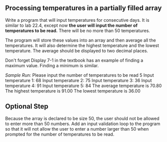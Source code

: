 ## Processing temperatures in a partially filled array

Write a program that will input temperatures for consecutive days. It is similar to lab 22.4, except now **the user will input the number of temperatures to be read.** There will be no more than 50 temperatures. 

The program will store these values into an array and then average all the temperatures. It will also determine the highest temperature and the lowest temperature. The average should be displayed to two decimal places.

Don't forget Display 7-1 in the textbook has an example of finding a maximum value. Finding a minimum is similar.

_Sample Run:_
Please input the number of temperatures to be read
5
Input temperature 1:
68
Input temperature 2:
75
Input temperature 3:
36
Input temperature 4:
91
Input temperature 5:
84
The average temperature is 70.80
The highest temperature is 91.00
The lowest temperature is 36.00

## Optional Step

Because the array is declared to be size 50, the user should not be allowed to enter more than 50 numbers. Add an input validation loop to the program so that it will not allow the user to enter a number larger than 50 when prompted for the number of temperatures to be read.